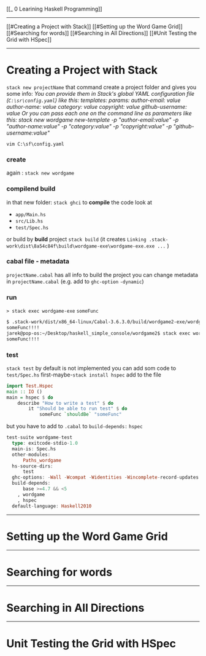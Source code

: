 [[_ 0 Learining Haskell Programming]]

----
[[#Creating a Project with Stack]]
[[#Setting up the Word Game Grid]]
[[#Searching for words]]
[[#Searching in All Directions]]
[[#Unit Testing the Grid with HSpec]]

----
# Creating a Project with Stack

`stack new projectName`
that command create a project folder and gives you some info:
*You can provide them in Stack's global YAML configuration file (`C:\sr\config.yaml`) like this:
      templates:
        params:
          author-email: value
          author-name: value
          category: value
          copyright: value
          github-username: value
      Or you can pass each one on the command line as parameters like this:
      stack new wordgame new-template -p "author-email:value" -p "author-name:value" -p "category:value" -p
      "copyright:value" -p "github-username:value"* 

`vim C:\sf\config.yaml`

### create
again : `stack new wordgame`

### compilend build
in that new folder: `stack ghci` to **compile** the code
look at
- `app/Main.hs` 
- `src/Lib.hs`
- `test/Spec.hs`

or build by
**build** project
`stack build` (it creates `Linking .stack-work\dist\8a54c84f\build\wordgame-exe\wordgame-exe.exe ...` )


### cabal file - metadata
`projectName.cabal` has all info to build the project
you can change metadata in `projectName.cabal` (e.g. add to `ghc-option`  `-dynamic`)

### run
`> stack exec wordgame-exe`
`someFunc`
```bash
$ .stack-work/dist/x86_64-linux/Cabal-3.6.3.0/build/wordgame2-exe/wordgame2-exe
someFunc!!!!
jarek@pop-os:~/Desktop/haskell_simple_console/wordgame2$ stack exec wordgame2-exe
someFunc!!!!
```

### test
`stack test`
by default is not implemented
you can add som code to `test/Spec.hs`
first-maybe-`stack install hspec`
add to the file 
```haskell
import Test.Hspec
main :: IO ()
main = hspec $ do
    describe "How to write a test" $ do
        it "Should be able to run test" $ do
            someFunc `shouldBe` "someFunc"
```


but you have to add to `.cabal` to `build-depends:`  `hspec`
```haskell
test-suite wordgame-test
  type: exitcode-stdio-1.0
  main-is: Spec.hs
  other-modules:
      Paths_wordgame
  hs-source-dirs:
      test
  ghc-options: -Wall -Wcompat -Widentities -Wincomplete-record-updates -Wincomplete-uni-patterns -Wmissing-export-lists -Wmissing-home-modules -Wpartial-fields -Wredundant-constraints -threaded -rtsopts -with-rtsopts=-N
  build-depends:
      base >=4.7 && <5
    , wordgame
    , hspec
  default-language: Haskell2010
```


----
# Setting up the Word Game Grid













-----
# Searching for words


















--------
# Searching in All Directions














----
# Unit Testing the Grid with HSpec



















